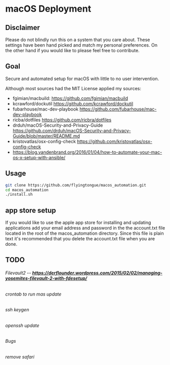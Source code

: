 # macOS Deployment

## Disclaimer

Please do not blindly run this on a system that you care about. These settings 
have been hand picked and match my personal preferences. On the other hand if you
would like to please feel free to contribute. 

## Goal 

Secure and automated setup for macOS with little to no user intervention.

Although most sources had the MIT License applied my sources:
 * fgimian/macbuild: https://github.com/fgimian/macbuild
 * kcrawford/dockutil https://github.com/kcrawford/dockutil
 * fubarhouse/mac-dev-playbook https://github.com/fubarhouse/mac-dev-playbook
 * ricba/dotfiles https://github.com/ricbra/dotfiles
 * drduh/macOS-Security-and-Privacy-Guide https://github.com/drduh/macOS-Security-and-Privacy-Guide/blob/master/README.md
 * kristovatlas/osx-config-check https://github.com/kristovatlas/osx-config-check
 * https://blog.vandenbrand.org/2016/01/04/how-to-automate-your-mac-os-x-setup-with-ansible/

## Usage 

```bash
git clone https://github.com/flyingtongue/macos_automation.git
cd macos_automation
./install.sh
```

## app store setup

If you would like to use the apple app store for installing and updating applications
add your email address and password in the the account.txt file located in the
root of the macos_automation directory. Since this file is plain text it's
recommended that you delete the account.txt file when you are done.

## TODO

###### Filevault2 -- **https://derflounder.wordpress.com/2015/02/02/managing-yosemites-filevault-2-with-fdesetup/**
###### crontab to run mas update
###### ssh keygen
###### openssh update
###### Bugs
###### remove safari


